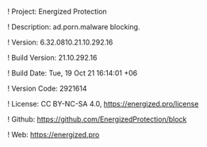 ! Project: Energized Protection

! Description: ad.porn.malware blocking.

! Version: 6.32.0810.21.10.292.16

! Build Version: 21.10.292.16

! Build Date: Tue, 19 Oct 21 16:14:01 +06

! Version Code: 2921614

! License: CC BY-NC-SA 4.0, https://energized.pro/license

! Github: https://github.com/EnergizedProtection/block

! Web: https://energized.pro
